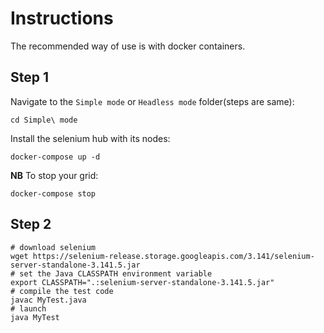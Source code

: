 # Instructions
The recommended way of use is with docker containers.

## Step 1
Navigate to the `Simple mode` or `Headless mode` folder(steps are same):
```
cd Simple\ mode
```

Install the selenium hub with its nodes:
```
docker-compose up -d
```
**NB** To stop your grid:
```
docker-compose stop
```
## Step 2
```
# download selenium
wget https://selenium-release.storage.googleapis.com/3.141/selenium-server-standalone-3.141.5.jar
# set the Java CLASSPATH environment variable 
export CLASSPATH=".:selenium-server-standalone-3.141.5.jar"
# compile the test code
javac MyTest.java
# launch
java MyTest
```
